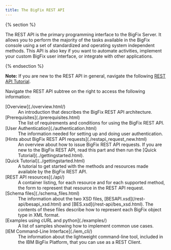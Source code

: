 ```yaml
---
title: The BigFix REST API
---
```


{% section %}

The REST API is the primary programming interface to the BigFix Server. It allows you to perform the majority of the tasks available in the BigFix console using a set of standardized and operating system independent methods.
This API is also key if you want to automate activities, implement your custom BigFix user interface, or integrate with other applications.

{% endsection %}

**Note:** If you are new to the REST API in general, navigate the following [REST API Tutorial](http://www.restapitutorial.com/ ).

Navigate the REST API subtree on the right to access the following information: 

<dl>
  <dt>[Overview](./overview.html/)</dt>
  <dd>An introduction that describes the BigFix REST API architecture.</dd>
  
  <dt>[Prerequisites](./prerequisites.html)</dt>
  <dd>The list of requirements and conditions for using the BigFix REST API.</dd>

  <dt>[User Authentication](./authentication.html)</dt>
  <dd>The information needed for setting up and doing user authentication.</dd>
  
  <dt>[Hints about BigFix REST API requests](./restapi_request_new.html)</dt>
  <dd>An overview about how to issue BigFix REST API requests. If you are new to the BigFix REST API, read this part and then run the [Quick Tutorial](../gettingstarted.html).</dd>
  
  <dt>[Quick Tutorial](../gettingstarted.html)</dt>
  <dd>A tutorial to get started with the methods and resources made available by the BigFix REST API.</dd>
    
  <dt>[REST API resources](./api/)</dt>
  <dd>A container listing, for each resource and for each supported method, the form to represent that resource in the REST API request.</dd>
    
  <dt>[Schema files](./schema_files.html)</dt>
  <dd>The information about the two XSD files, [BESAPI.xsd](/rest-api/besapi_xsd.html) and [BES.xsd](/rest-api/bes_xsd.html). The contents of these files describe how to represent each BigFix object type in XML format.</dd>
  
  <dt>[Examples using cURL and python](./examples/)</dt>
  <dd>A list of samples showing how to implement common use cases.</dd>
  
  <dt>[IEM Command-Line Interface](./iem_cli/)</dt>
  <dd>The information about the lightweight command-line tool, included in the IBM BigFix Platform, that you can use as a REST Client.</dd>
  
</dl>




 

